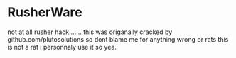# RusherWare
not at all rusher hack.......
this was origanally cracked by github.com/plutosolutions
so dont blame me for anything wrong or rats
this is not a rat i personnaly use it so yea.
